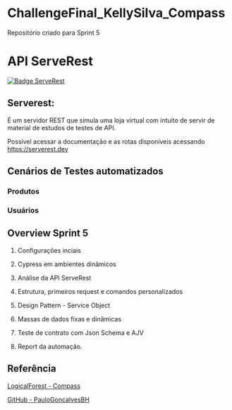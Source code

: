 # ChallengeFinal_KellySilva_Compass
Repositório criado para Sprint 5




# API ServeRest
[![Badge ServeRest](https://img.shields.io/badge/API-ServeRest-green)](https://serverest.dev )
 
 ## Serverest:
É um servidor REST que simula uma loja virtual com intuito de servir de material de estudos de testes de API. 

Possível acessar a documentação e as rotas disponíveis acessando  https://serverest.dev 

## Cenários de Testes automatizados

### Produtos 

### Usuários 




## Overview Sprint 5


1. Configurações inciais

2. Cypress em ambientes dinâmicos

3. Análise da API ServeRest

4. Estrutura, primeiros request e comandos personalizados

5. Design Pattern - Service Object

6. Massas de dados fixas e dinâmicas

7. Teste de contrato com Json Schema e AJV

8. Report da automação.


## Referência


[LogicalForest - Compass](https://compasso.sharepoint.com/sites/qa/pb/logicalforest/SitePages/Sprint-5.aspx)

[GitHub - PauloGoncalvesBH ](https://github.com/ServeRest)